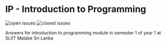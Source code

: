# IP - Introduction to Programming
![open issues](https://img.shields.io/github/issues-raw/methmal66/ip)
![closed issues](https://img.shields.io/github/issues-closed-raw/methmal66/ip)

Answers for introduction to programming module in semester 1 of year 1 at SLIIT Malabe Sri Lanka
